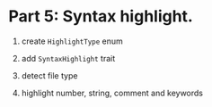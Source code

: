 # Part 5: Syntax highlight.

1. create `HighlightType` enum

2. add `SyntaxHighlight` trait

3. detect file type

4. highlight number, string, comment and keywords

